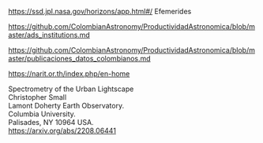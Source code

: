 https://ssd.jpl.nasa.gov/horizons/app.html#/ Efemerides

https://github.com/ColombianAstronomy/ProductividadAstronomica/blob/master/ads_institutions.md

https://github.com/ColombianAstronomy/ProductividadAstronomica/blob/master/publicaciones_datos_colombianos.md

https://narit.or.th/index.php/en-home

Spectrometry of the Urban Lightscape   
Christopher Small   
Lamont Doherty Earth Observatory.  
Columbia University.  
Palisades, NY 10964 USA.  
https://arxiv.org/abs/2208.06441
